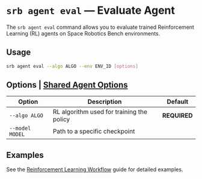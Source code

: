 # `srb agent eval` — Evaluate Agent

The `srb agent eval` command allows you to evaluate trained Reinforcement Learning (RL) agents on Space Robotics Bench environments.

## Usage

```bash
srb agent eval --algo ALGO --env ENV_ID [options]
```

## Options | [Shared Agent Options](cli.md#shared-agent-options)

| Option          | Description                               | Default      |
| --------------- | ----------------------------------------- | ------------ |
| `--algo ALGO`   | RL algorithm used for training the policy | **REQUIRED** |
| `--model MODEL` | Path to a specific checkpoint             |              |

## Examples

See the [Reinforcement Learning Workflow](../workflows/reinforcement_learning.md) guide for detailed examples.
